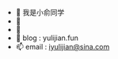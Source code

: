 - 👋 我是小俞同学
- 👀 
- 🌱 
- 💞️ blog : yulijian.fun
- 📫 email : iyulijian@sina.com

<!---
carpliyu/carpliyu is a ✨ special ✨ repository because its `README.md` (this file) appears on your GitHub profile.
You can click the Preview link to take a look at your changes.
--->
